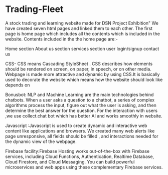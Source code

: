 # Trading-Fleet

A stock trading and learning website made for DSN Project Exhibition"
We have created seven html pages and linked them to each other. The first page is home page which includes all the contents which is included in the website. Contents included in the the home page are:-

Home section 
About us section
services section
user login/signup
contact us 


CSS- CSS  means  Cascading StyleSheet . CSS describes how elements should be rendered on screen, on paper, in speech, or on other media. Webpage is made more attractive and dynamic by using CSS.It is basically used to decorate the website which means how the website should look like depends on

Bonusbot: NLP and Machine Learning are the main technologies behind chatbots. When a user asks a question to a chatbot, a series of complex algorithms process the input, figure out what the user is asking, and then determine the best answer for the question. For the interaction with users ,we use  collect.chat bot which has better AI and works smoothly in website.

Javascript :Javascript is used to create dynamic and interactive web content like applications and browsers. We created many web alerts like page unresponsive, all fields should be filled , and interactions needed for the dynamic view of the webpage.

Firebase facility:Firebase Hosting works out-of-the-box with Firebase services, including Cloud Functions, Authentication, Realtime Database, Cloud Firestore, and Cloud Messaging. You can build powerful microservices and web apps using these complementary Firebase services.
